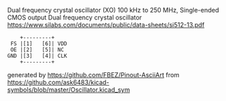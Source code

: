 Dual frequency crystal oscillator (XO) 100 kHz to 250 MHz, Single-ended CMOS output
Dual frequency crystal oscillator
https://www.silabs.com/documents/public/data-sheets/si512-13.pdf


	    +---------+
	 FS |[1]   [6]| VDD
	 OE |[2]   [5]| NC
	GND |[3]   [4]| CLK
	    +---------+


generated by https://github.com/FBEZ/Pinout-AsciiArt from https://github.com/ask6483/kicad-symbols/blob/master/Oscillator.kicad_sym